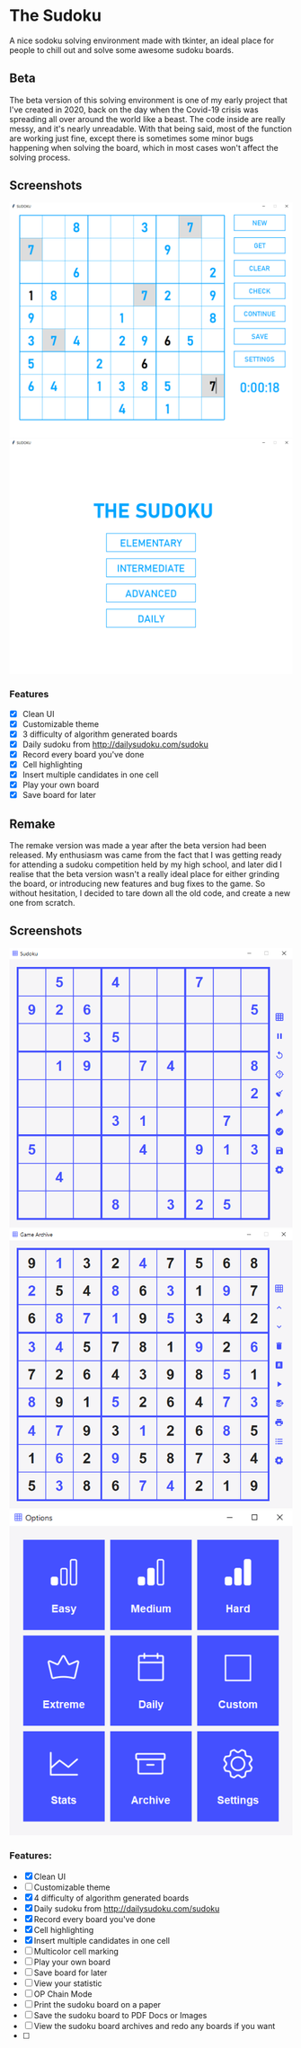 # The Sudoku
A nice sodoku solving environment made with tkinter, an ideal place for people to chill out and solve some awesome sudoku boards.

## Beta
The beta version of this solving environment is one of my early project that I've created in 2020, back on the day when the Covid-19 crisis was spreading all over around the world like a beast. The code inside are really messy, and it's nearly unreadable. With that being said, most of the function are working just fine, except there is sometimes some minor bugs happening when solving the board, which in most cases won't affect the solving process.

## Screenshots

![GUI Screenshot](https://github.com/melvinchia3636/sudoku/blob/4c25945b35b20b20df62f24142d9db380e962373/screenshot/beta.png)
![GUI Screenshot](https://github.com/melvinchia3636/sudoku/blob/4c25945b35b20b20df62f24142d9db380e962373/screenshot/beta2.png)

### Features
- [x] Clean UI
- [x] Customizable theme
- [x] 3 difficulty of algorithm generated boards
- [x] Daily sudoku from http://dailysudoku.com/sudoku
- [x] Record every board you've done
- [x] Cell highlighting
- [x] Insert multiple candidates in one cell
- [x] Play your own board
- [x] Save board for later

## Remake
The remake version was made a year after the beta version had been released. My enthusiasm was came from the fact that I was getting ready for attending a sudoku competition held by my high school, and later did I realise that the beta version wasn't a really ideal place for either grinding the board, or introducing new features and bug fixes to the game. So without hesitation, I decided to tare down all the old code, and create a new one from scratch.

## Screenshots

![GUI Screenshot](https://github.com/melvinchia3636/sudoku/blob/2d1bdbc0ea86e75cdc5e59e626ba1888074c85e1/screenshot/remake.png)
![GUI Screenshot](https://github.com/melvinchia3636/sudoku/blob/5f900ac5bc790a983b19024f027607498a4f9100/screenshot/remake%202.png)
![GUI Screenshot](https://github.com/melvinchia3636/sudoku/blob/2d1bdbc0ea86e75cdc5e59e626ba1888074c85e1/screenshot/remake%201.png)

### Features:
- [x] Clean UI
- [ ] Customizable theme
- [x] 4 difficulty of algorithm generated boards
- [x] Daily sudoku from http://dailysudoku.com/sudoku
- [x] Record every board you've done
- [x] Cell highlighting
- [x] Insert multiple candidates in one cell
- [ ] Multicolor cell marking
- [ ] Play your own board
- [ ] Save board for later
- [ ] View your statistic
- [ ] OP Chain Mode
- [ ] Print the sudoku board on a paper
- [ ] Save the sudoku board to PDF Docs or Images
- [ ] View the sudoku board archives and redo any boards if you want
- [ ] 
